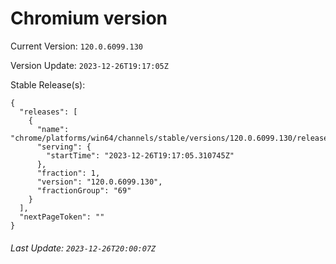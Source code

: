 # Chromium version

Current Version: `120.0.6099.130`

Version Update: `2023-12-26T19:17:05Z`

Stable Release(s):
```
{
  "releases": [
    {
      "name": "chrome/platforms/win64/channels/stable/versions/120.0.6099.130/releases/1703618225",
      "serving": {
        "startTime": "2023-12-26T19:17:05.310745Z"
      },
      "fraction": 1,
      "version": "120.0.6099.130",
      "fractionGroup": "69"
    }
  ],
  "nextPageToken": ""
}
```

###### Last Update: `2023-12-26T20:00:07Z`
        